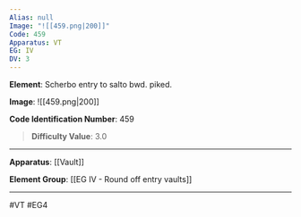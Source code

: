 ```yaml
---
Alias: null
Image: "![[459.png|200]]"
Code: 459
Apparatus: VT
EG: IV
DV: 3
---
```

**Element**: Scherbo entry to salto bwd. piked.

**Image**:
![[459.png|200]]

**Code Identification Number**: 459

>**Difficulty Value**: 3.0

___
**Apparatus**: [[Vault]]

**Element Group**: [[EG IV - Round off entry vaults]]
___
#VT #EG4
